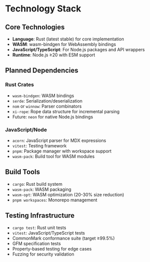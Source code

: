 # Technology Stack

## Core Technologies
- **Language**: Rust (latest stable) for core implementation
- **WASM**: wasm-bindgen for WebAssembly bindings
- **JavaScript/TypeScript**: For Node.js packages and API wrappers
- **Runtime**: Node.js ≥20 with ESM support

## Planned Dependencies
### Rust Crates
- `wasm-bindgen`: WASM bindings
- `serde`: Serialization/deserialization
- `nom` or `winnow`: Parser combinators
- `xi-rope`: Rope data structure for incremental parsing
- Future: `neon` for native Node.js bindings

### JavaScript/Node
- `acorn`: JavaScript parser for MDX expressions
- `vitest`: Testing framework
- `pnpm`: Package manager with workspace support
- `wasm-pack`: Build tool for WASM modules

## Build Tools
- `cargo`: Rust build system
- `wasm-pack`: WASM packaging
- `wasm-opt`: WASM optimization (20-30% size reduction)
- `pnpm workspaces`: Monorepo management

## Testing Infrastructure
- `cargo test`: Rust unit tests
- `vitest`: JavaScript/TypeScript tests
- CommonMark conformance suite (target ≥99.5%)
- GFM specification tests
- Property-based testing for edge cases
- Fuzzing for security validation